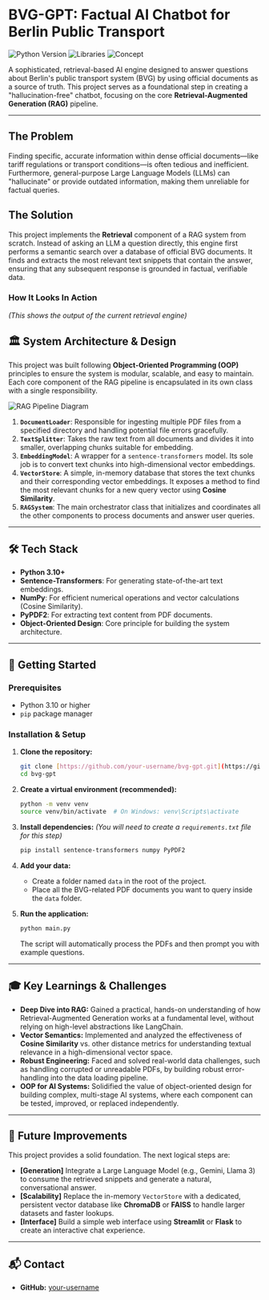# BVG-GPT: Factual AI Chatbot for Berlin Public Transport

![Python Version](https://img.shields.io/badge/Python-3.10%2B-blue.svg)
![Libraries](https://img.shields.io/badge/Libraries-SentenceTransformers%20%7C%20NumPy%20%7C%20PyPDF2-orange.svg)
![Concept](https://img.shields.io/badge/Concept-RAG%20%7C%20Vector%20Search-green.svg)

A sophisticated, retrieval-based AI engine designed to answer questions about Berlin's public transport system (BVG) by using official documents as a source of truth. This project serves as a foundational step in creating a "hallucination-free" chatbot, focusing on the core **Retrieval-Augmented Generation (RAG)** pipeline.

---

## The Problem

Finding specific, accurate information within dense official documents—like tariff regulations or transport conditions—is often tedious and inefficient. Furthermore, general-purpose Large Language Models (LLMs) can "hallucinate" or provide outdated information, making them unreliable for factual queries.

## The Solution

This project implements the **Retrieval** component of a RAG system from scratch. Instead of asking an LLM a question directly, this engine first performs a semantic search over a database of official BVG documents. It finds and extracts the most relevant text snippets that contain the answer, ensuring that any subsequent response is grounded in factual, verifiable data.

### How It Looks In Action

*(This shows the output of the current retrieval engine)*



## 🏛️ System Architecture & Design

This project was built following **Object-Oriented Programming (OOP)** principles to ensure the system is modular, scalable, and easy to maintain. Each core component of the RAG pipeline is encapsulated in its own class with a single responsibility.

![RAG Pipeline Diagram](https://i.imgur.com/L5nN1uH.png)

1.  **`DocumentLoader`**: Responsible for ingesting multiple PDF files from a specified directory and handling potential file errors gracefully.
2.  **`TextSplitter`**: Takes the raw text from all documents and divides it into smaller, overlapping chunks suitable for embedding.
3.  **`EmbeddingModel`**: A wrapper for a `sentence-transformers` model. Its sole job is to convert text chunks into high-dimensional vector embeddings.
4.  **`VectorStore`**: A simple, in-memory database that stores the text chunks and their corresponding vector embeddings. It exposes a method to find the most relevant chunks for a new query vector using **Cosine Similarity**.
5.  **`RAGSystem`**: The main orchestrator class that initializes and coordinates all the other components to process documents and answer user queries.

---

## 🛠️ Tech Stack

* **Python 3.10+**
* **Sentence-Transformers**: For generating state-of-the-art text embeddings.
* **NumPy**: For efficient numerical operations and vector calculations (Cosine Similarity).
* **PyPDF2**: For extracting text content from PDF documents.
* **Object-Oriented Design**: Core principle for building the system architecture.

---

## 🚀 Getting Started

### Prerequisites

-   Python 3.10 or higher
-   `pip` package manager

### Installation & Setup

1.  **Clone the repository:**
    ```bash
    git clone [https://github.com/your-username/bvg-gpt.git](https://github.com/your-username/bvg-gpt.git)
    cd bvg-gpt
    ```

2.  **Create a virtual environment (recommended):**
    ```bash
    python -m venv venv
    source venv/bin/activate  # On Windows: venv\Scripts\activate
    ```

3.  **Install dependencies:**
    *(You will need to create a `requirements.txt` file for this step)*
    ```bash
    pip install sentence-transformers numpy PyPDF2
    ```

4.  **Add your data:**
    -   Create a folder named `data` in the root of the project.
    -   Place all the BVG-related PDF documents you want to query inside the `data` folder.

5.  **Run the application:**
    ```bash
    python main.py
    ```
    The script will automatically process the PDFs and then prompt you with example questions.

---

## 🎓 Key Learnings & Challenges

* **Deep Dive into RAG:** Gained a practical, hands-on understanding of how Retrieval-Augmented Generation works at a fundamental level, without relying on high-level abstractions like LangChain.
* **Vector Semantics:** Implemented and analyzed the effectiveness of **Cosine Similarity** vs. other distance metrics for understanding textual relevance in a high-dimensional vector space.
* **Robust Engineering:** Faced and solved real-world data challenges, such as handling corrupted or unreadable PDFs, by building robust error-handling into the data loading pipeline.
* **OOP for AI Systems:** Solidified the value of object-oriented design for building complex, multi-stage AI systems, where each component can be tested, improved, or replaced independently.

---

## 🔮 Future Improvements

This project provides a solid foundation. The next logical steps are:
* **[Generation]** Integrate a Large Language Model (e.g., Gemini, Llama 3) to consume the retrieved snippets and generate a natural, conversational answer.
* **[Scalability]** Replace the in-memory `VectorStore` with a dedicated, persistent vector database like **ChromaDB** or **FAISS** to handle larger datasets and faster lookups.
* **[Interface]** Build a simple web interface using **Streamlit** or **Flask** to create an interactive chat experience.

---

## 📬 Contact

* **GitHub:** [your-username](https://github.com/pythongurfer)
